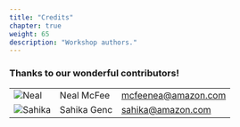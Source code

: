```yaml
---
title: "Credits"
chapter: true
weight: 65
description: "Workshop authors."
---
```


### Thanks to our wonderful contributors!

|   |   |   |
|---|---|---|
|![Neal](/images/400workshop/neal.jpeg)|Neal McFee| mcfeenea@amazon.com
|![Sahika](/images/400workshop/sahika.jpeg)|Sahika Genc| sahika@amazon.com


<!---
note: change the url to match the new repo... using old repo as an example placeholder
--->




